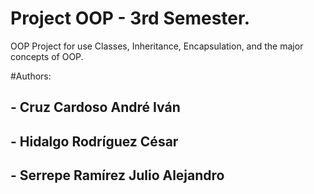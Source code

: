 # Project OOP - 3rd Semester.
OOP Project for use Classes, Inheritance, Encapsulation, and the major concepts of OOP.

#Authors:
## - Cruz Cardoso André Iván
## - Hidalgo Rodríguez César
## - Serrepe Ramírez Julio Alejandro
